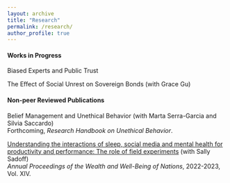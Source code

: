 ```yaml
---
layout: archive
title: "Research"
permalink: /research/
author_profile: true
---
```


#### Works in Progress

Biased Experts and Public Trust

The Effect of Social Unrest on Sovereign Bonds (with Grace Gu)

#### Non-peer Reviewed Publications
	
Belief Management and Unethical Behavior (with Marta Serra-Garcia and Silvia Saccardo)<br>
Forthcoming, *Research Handbook on Unethical Behavior*.

[Understanding the interactions of sleep, social media and mental health for productivity and performance: The role of field experiments](/files/upton_forum.pdf) (with Sally Sadoff)<br>
*Annual Proceedings of the Wealth and Well-Being of Nations*, 2022-2023, Vol. XIV.